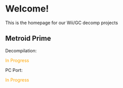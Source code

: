 # Welcome!
This is the homepage for our Wii/GC decomp projects

## Metroid Prime
Decompilation: <p style="color: #FFA500">In Progress</p>
PC Port: <p style="color: #FFA500">In Progress</p>
